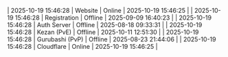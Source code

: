 | 2025-10-19 15:46:28 | Website | Online | 2025-10-19 15:46:25 |
| 2025-10-19 15:46:28 | Registration | Offline | 2025-09-09 16:40:23 |
| 2025-10-19 15:46:28 | Auth Server | Offline | 2025-08-18 09:33:31 |
| 2025-10-19 15:46:28 | Kezan (PvE) | Offline | 2025-10-11 12:51:30 |
| 2025-10-19 15:46:28 | Gurubashi (PvP) | Offline | 2025-08-23 21:44:06 |
| 2025-10-19 15:46:28 | Cloudflare | Online | 2025-10-19 15:46:25 |
